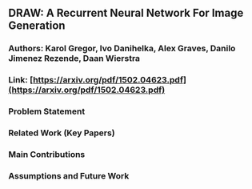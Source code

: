 ## DRAW: A Recurrent Neural Network For Image Generation
### Authors: Karol Gregor, Ivo Danihelka, Alex Graves, Danilo Jimenez Rezende, Daan Wierstra 
### Link: [https://arxiv.org/pdf/1502.04623.pdf](https://arxiv.org/pdf/1502.04623.pdf)


### Problem Statement


### Related Work (Key Papers)


### Main Contributions


### Assumptions and Future Work
